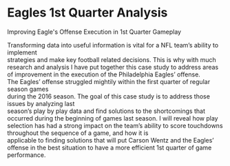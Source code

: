 # Eagles 1st Quarter Analysis
Improving Eagle's Offense Execution in 1st Quarter Gameplay

  Transforming	data	into	useful	information	is vital	for	a	NFL	team’s ability	to	implement	
strategies	and	make	key	football	related	decisions.	This is	why with	much	research	and	analysis
I	have	put	together	this	case	study	to	address	areas	of	improvement in the	execution	of	the	
Philadelphia	Eagles’ offense.	
  The	Eagles’ offense	struggled	mightily	within	the	first	quarter	of	regular	season	games	
during the	2016	season.	The	goal	of	this	case	study is	to	address	those	issues	by analyzing last	
season’s play	by	play	data	and find	solutions	to	the	shortcomings	that	occurred during	the	
beginning	of	games last	season.	I	will	reveal	how	play	selection	has	had	a	strong	impact	on	the	
team’s ability	to	score	touchdowns	throughout	the	sequence of	a	game, and	how	it	is	
applicable	to	finding	solutions	that	will	put	Carson	Wentz and	the	Eagles’ offense in	the	best
situation	to	have	a	more	efficient	1st quarter	of game	performance.
